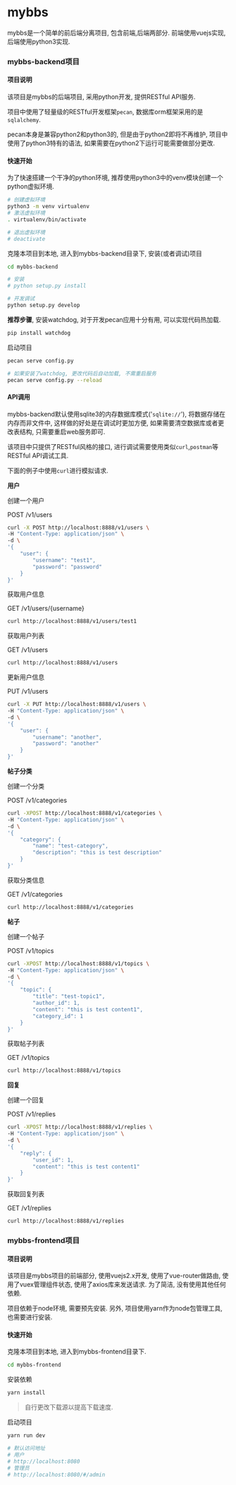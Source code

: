 # mybbs
mybbs是一个简单的前后端分离项目, 包含前端,后端两部分. 前端使用vuejs实现, 后端使用python3实现.

### mybbs-backend项目

#### 项目说明

该项目是mybbs的后端项目, 采用python开发, 提供RESTful API服务. 

项目中使用了轻量级的RESTful开发框架`pecan`, 数据库orm框架采用的是`sqlalchemy`.

pecan本身是兼容python2和python3的, 但是由于python2即将不再维护, 项目中使用了python3特有的语法, 如果需要在python2下运行可能需要做部分更改.

#### 快速开始

为了快速搭建一个干净的python环境, 推荐使用python3中的venv模块创建一个python虚拟环境.

```bash
# 创建虚拟环境
python3 -m venv virtualenv
# 激活虚拟环境
. virtualenv/bin/activate

# 退出虚拟环境
# deactivate
```

克隆本项目到本地, 进入到mybbs-backend目录下, 安装(或者调试)项目

```bash
cd mybbs-backend

# 安装
# python setup.py install

# 开发调试
python setup.py develop
```

**推荐步骤**, 安装watchdog, 对于开发pecan应用十分有用, 可以实现代码热加载. 

```bash
pip install watchdog
```

启动项目

```bash
pecan serve config.py

# 如果安装了watchdog, 更改代码后自动加载, 不需重启服务
pecan serve config.py --reload
```





#### API调用

mybbs-backend默认使用sqlite3的内存数据库模式('`sqlite://`'), 将数据存储在内存而非文件中, 这样做的好处是在调试时更加方便, 如果需要清空数据库或者更改表结构, 只需要重启web服务即可.

该项目中只提供了RESTful风格的接口, 进行调试需要使用类似`curl`,`postman`等RESTful API调试工具. 

下面的例子中使用`curl`进行模拟请求.

**用户**

创建一个用户

POST /v1/users
```bash
curl -X POST http://localhost:8888/v1/users \
-H "Content-Type: application/json" \
-d \
'{
    "user": {
        "username": "test1", 
        "password": "password"
    }
}'
```

获取用户信息

GET /v1/users/{username}

```bash
curl http://localhost:8888/v1/users/test1
```

获取用户列表

GET /v1/users

```bash
curl http://localhost:8888/v1/users
```

更新用户信息

PUT /v1/users

```bash
curl -X PUT http://localhost:8888/v1/users \
-H "Content-Type: application/json" \
-d \
'{
    "user": {
        "username": "another",
        "password": "another"
    }
}'
```



**帖子分类**

创建一个分类

POST /v1/categories

```bash
curl -XPOST http://localhost:8888/v1/categories \
-H "Content-Type: application/json" \
-d \
'{
    "category": {
        "name": "test-category",
        "description": "this is test description"
    }
}'
```

获取分类信息

GET /v1/categories

```bash
curl http://localhost:8888/v1/categories
```



**帖子**

创建一个帖子

POST /v1/topics

```bash
curl -XPOST http://localhost:8888/v1/topics \
-H "Content-Type: application/json" \
-d \
'{
    "topic": {
        "title": "test-topic1",
        "author_id": 1,
        "content": "this is test content1",
        "category_id": 1
    }
}'
```

获取帖子列表

GET /v1/topics

```bash
curl http://localhost:8888/v1/topics
```


**回复**         
                                              
创建一个回复
                                              
POST /v1/replies
                                              
```bash                               
curl -XPOST http://localhost:8888/v1/replies \
-H "Content-Type: application/json" \
-d \
'{
    "reply": {
        "user_id": 1,
        "content": "this is test content1"
    }
}'
```                                           
                                              
获取回复列表
                                              
GET /v1/replies
                                              
```bash                                
curl http://localhost:8888/v1/replies
```                                           


### mybbs-frontend项目

#### 项目说明

该项目是mybbs项目的前端部分, 使用vuejs2.x开发, 使用了vue-router做路由, 使用了vuex管理组件状态, 使用了axios库来发送请求. 为了简洁, 没有使用其他任何依赖.

项目依赖于node环境, 需要预先安装. 另外, 项目使用yarn作为node包管理工具, 也需要进行安装.



#### 快速开始

克隆本项目到本地, 进入到mybbs-frontend目录下.

```bash
cd mybbs-frontend
```

安装依赖

```bash
yarn install
```

> 自行更改下载源以提高下载速度.

启动项目

```bash
yarn run dev

# 默认访问地址
# 用户
# http://localhost:8080
# 管理员
# http://localhost:8080/#/admin
```


